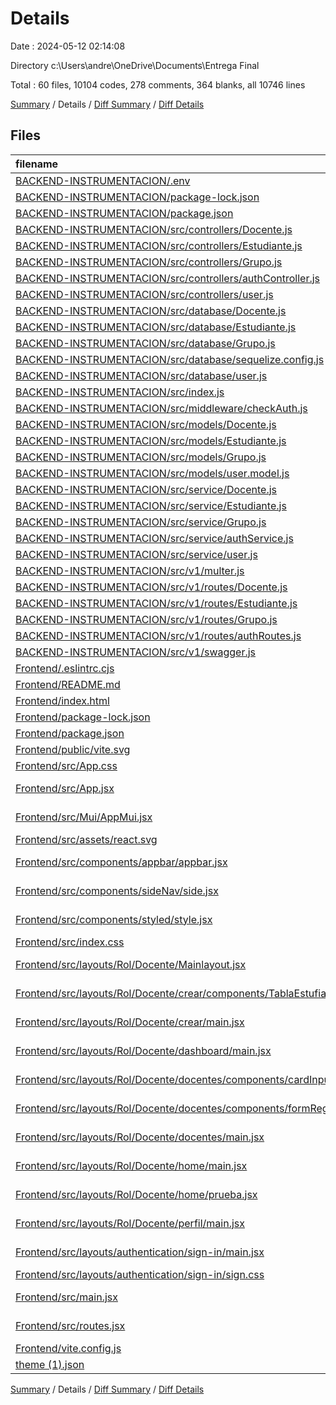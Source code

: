 # Details

Date : 2024-05-12 02:14:08

Directory c:\\Users\\andre\\OneDrive\\Documents\\Entrega Final

Total : 60 files,  10104 codes, 278 comments, 364 blanks, all 10746 lines

[Summary](results.md) / Details / [Diff Summary](diff.md) / [Diff Details](diff-details.md)

## Files
| filename | language | code | comment | blank | total |
| :--- | :--- | ---: | ---: | ---: | ---: |
| [BACKEND-INSTRUMENTACION/.env](/BACKEND-INSTRUMENTACION/.env) | Properties | 6 | 0 | 1 | 7 |
| [BACKEND-INSTRUMENTACION/package-lock.json](/BACKEND-INSTRUMENTACION/package-lock.json) | JSON | 1,895 | 0 | 1 | 1,896 |
| [BACKEND-INSTRUMENTACION/package.json](/BACKEND-INSTRUMENTACION/package.json) | JSON | 28 | 0 | 1 | 29 |
| [BACKEND-INSTRUMENTACION/src/controllers/Docente.js](/BACKEND-INSTRUMENTACION/src/controllers/Docente.js) | JavaScript | 99 | 1 | 11 | 111 |
| [BACKEND-INSTRUMENTACION/src/controllers/Estudiante.js](/BACKEND-INSTRUMENTACION/src/controllers/Estudiante.js) | JavaScript | 99 | 1 | 10 | 110 |
| [BACKEND-INSTRUMENTACION/src/controllers/Grupo.js](/BACKEND-INSTRUMENTACION/src/controllers/Grupo.js) | JavaScript | 89 | 0 | 7 | 96 |
| [BACKEND-INSTRUMENTACION/src/controllers/authController.js](/BACKEND-INSTRUMENTACION/src/controllers/authController.js) | JavaScript | 102 | 0 | 7 | 109 |
| [BACKEND-INSTRUMENTACION/src/controllers/user.js](/BACKEND-INSTRUMENTACION/src/controllers/user.js) | JavaScript | 96 | 1 | 7 | 104 |
| [BACKEND-INSTRUMENTACION/src/database/Docente.js](/BACKEND-INSTRUMENTACION/src/database/Docente.js) | JavaScript | 55 | 0 | 7 | 62 |
| [BACKEND-INSTRUMENTACION/src/database/Estudiante.js](/BACKEND-INSTRUMENTACION/src/database/Estudiante.js) | JavaScript | 55 | 0 | 7 | 62 |
| [BACKEND-INSTRUMENTACION/src/database/Grupo.js](/BACKEND-INSTRUMENTACION/src/database/Grupo.js) | JavaScript | 55 | 0 | 7 | 62 |
| [BACKEND-INSTRUMENTACION/src/database/sequelize.config.js](/BACKEND-INSTRUMENTACION/src/database/sequelize.config.js) | JavaScript | 13 | 0 | 4 | 17 |
| [BACKEND-INSTRUMENTACION/src/database/user.js](/BACKEND-INSTRUMENTACION/src/database/user.js) | JavaScript | 90 | 0 | 7 | 97 |
| [BACKEND-INSTRUMENTACION/src/index.js](/BACKEND-INSTRUMENTACION/src/index.js) | JavaScript | 21 | 2 | 8 | 31 |
| [BACKEND-INSTRUMENTACION/src/middleware/checkAuth.js](/BACKEND-INSTRUMENTACION/src/middleware/checkAuth.js) | JavaScript | 23 | 0 | 4 | 27 |
| [BACKEND-INSTRUMENTACION/src/models/Docente.js](/BACKEND-INSTRUMENTACION/src/models/Docente.js) | JavaScript | 48 | 0 | 9 | 57 |
| [BACKEND-INSTRUMENTACION/src/models/Estudiante.js](/BACKEND-INSTRUMENTACION/src/models/Estudiante.js) | JavaScript | 52 | 1 | 8 | 61 |
| [BACKEND-INSTRUMENTACION/src/models/Grupo.js](/BACKEND-INSTRUMENTACION/src/models/Grupo.js) | JavaScript | 26 | 1 | 6 | 33 |
| [BACKEND-INSTRUMENTACION/src/models/user.model.js](/BACKEND-INSTRUMENTACION/src/models/user.model.js) | JavaScript | 26 | 1 | 6 | 33 |
| [BACKEND-INSTRUMENTACION/src/service/Docente.js](/BACKEND-INSTRUMENTACION/src/service/Docente.js) | JavaScript | 49 | 0 | 7 | 56 |
| [BACKEND-INSTRUMENTACION/src/service/Estudiante.js](/BACKEND-INSTRUMENTACION/src/service/Estudiante.js) | JavaScript | 48 | 0 | 7 | 55 |
| [BACKEND-INSTRUMENTACION/src/service/Grupo.js](/BACKEND-INSTRUMENTACION/src/service/Grupo.js) | JavaScript | 48 | 0 | 7 | 55 |
| [BACKEND-INSTRUMENTACION/src/service/authService.js](/BACKEND-INSTRUMENTACION/src/service/authService.js) | JavaScript | 85 | 4 | 9 | 98 |
| [BACKEND-INSTRUMENTACION/src/service/user.js](/BACKEND-INSTRUMENTACION/src/service/user.js) | JavaScript | 59 | 0 | 7 | 66 |
| [BACKEND-INSTRUMENTACION/src/v1/multer.js](/BACKEND-INSTRUMENTACION/src/v1/multer.js) | JavaScript | 11 | 0 | 3 | 14 |
| [BACKEND-INSTRUMENTACION/src/v1/routes/Docente.js](/BACKEND-INSTRUMENTACION/src/v1/routes/Docente.js) | JavaScript | 17 | 80 | 8 | 105 |
| [BACKEND-INSTRUMENTACION/src/v1/routes/Estudiante.js](/BACKEND-INSTRUMENTACION/src/v1/routes/Estudiante.js) | JavaScript | 17 | 80 | 8 | 105 |
| [BACKEND-INSTRUMENTACION/src/v1/routes/Grupo.js](/BACKEND-INSTRUMENTACION/src/v1/routes/Grupo.js) | JavaScript | 14 | 80 | 8 | 102 |
| [BACKEND-INSTRUMENTACION/src/v1/routes/authRoutes.js](/BACKEND-INSTRUMENTACION/src/v1/routes/authRoutes.js) | JavaScript | 10 | 0 | 8 | 18 |
| [BACKEND-INSTRUMENTACION/src/v1/swagger.js](/BACKEND-INSTRUMENTACION/src/v1/swagger.js) | JavaScript | 28 | 5 | 5 | 38 |
| [Frontend/.eslintrc.cjs](/Frontend/.eslintrc.cjs) | JavaScript | 21 | 0 | 1 | 22 |
| [Frontend/README.md](/Frontend/README.md) | Markdown | 5 | 0 | 4 | 9 |
| [Frontend/index.html](/Frontend/index.html) | HTML | 13 | 0 | 1 | 14 |
| [Frontend/package-lock.json](/Frontend/package-lock.json) | JSON | 5,363 | 0 | 1 | 5,364 |
| [Frontend/package.json](/Frontend/package.json) | JSON | 37 | 0 | 1 | 38 |
| [Frontend/public/vite.svg](/Frontend/public/vite.svg) | XML | 1 | 0 | 0 | 1 |
| [Frontend/src/App.css](/Frontend/src/App.css) | CSS | 37 | 0 | 6 | 43 |
| [Frontend/src/App.jsx](/Frontend/src/App.jsx) | JavaScript JSX | 36 | 2 | 5 | 43 |
| [Frontend/src/Mui/AppMui.jsx](/Frontend/src/Mui/AppMui.jsx) | JavaScript JSX | 89 | 2 | 4 | 95 |
| [Frontend/src/assets/react.svg](/Frontend/src/assets/react.svg) | XML | 1 | 0 | 0 | 1 |
| [Frontend/src/components/appbar/appbar.jsx](/Frontend/src/components/appbar/appbar.jsx) | JavaScript JSX | 216 | 1 | 14 | 231 |
| [Frontend/src/components/sideNav/side.jsx](/Frontend/src/components/sideNav/side.jsx) | JavaScript JSX | 185 | 2 | 12 | 199 |
| [Frontend/src/components/styled/style.jsx](/Frontend/src/components/styled/style.jsx) | JavaScript JSX | 0 | 0 | 1 | 1 |
| [Frontend/src/index.css](/Frontend/src/index.css) | CSS | 60 | 0 | 10 | 70 |
| [Frontend/src/layouts/Rol/Docente/Mainlayout.jsx](/Frontend/src/layouts/Rol/Docente/Mainlayout.jsx) | JavaScript JSX | 21 | 0 | 4 | 25 |
| [Frontend/src/layouts/Rol/Docente/crear/components/TablaEstufiante.jsx](/Frontend/src/layouts/Rol/Docente/crear/components/TablaEstufiante.jsx) | JavaScript JSX | 49 | 0 | 9 | 58 |
| [Frontend/src/layouts/Rol/Docente/crear/main.jsx](/Frontend/src/layouts/Rol/Docente/crear/main.jsx) | JavaScript JSX | 22 | 0 | 6 | 28 |
| [Frontend/src/layouts/Rol/Docente/dashboard/main.jsx](/Frontend/src/layouts/Rol/Docente/dashboard/main.jsx) | JavaScript JSX | 8 | 0 | 1 | 9 |
| [Frontend/src/layouts/Rol/Docente/docentes/components/cardInput.jsx](/Frontend/src/layouts/Rol/Docente/docentes/components/cardInput.jsx) | JavaScript JSX | 0 | 0 | 1 | 1 |
| [Frontend/src/layouts/Rol/Docente/docentes/components/formRegistro.jsx](/Frontend/src/layouts/Rol/Docente/docentes/components/formRegistro.jsx) | JavaScript JSX | 266 | 4 | 28 | 298 |
| [Frontend/src/layouts/Rol/Docente/docentes/main.jsx](/Frontend/src/layouts/Rol/Docente/docentes/main.jsx) | JavaScript JSX | 24 | 0 | 8 | 32 |
| [Frontend/src/layouts/Rol/Docente/home/main.jsx](/Frontend/src/layouts/Rol/Docente/home/main.jsx) | JavaScript JSX | 6 | 0 | 3 | 9 |
| [Frontend/src/layouts/Rol/Docente/home/prueba.jsx](/Frontend/src/layouts/Rol/Docente/home/prueba.jsx) | JavaScript JSX | 0 | 0 | 1 | 1 |
| [Frontend/src/layouts/Rol/Docente/perfil/main.jsx](/Frontend/src/layouts/Rol/Docente/perfil/main.jsx) | JavaScript JSX | 7 | 0 | 3 | 10 |
| [Frontend/src/layouts/authentication/sign-in/main.jsx](/Frontend/src/layouts/authentication/sign-in/main.jsx) | JavaScript JSX | 104 | 8 | 12 | 124 |
| [Frontend/src/layouts/authentication/sign-in/sign.css](/Frontend/src/layouts/authentication/sign-in/sign.css) | CSS | 140 | 0 | 23 | 163 |
| [Frontend/src/main.jsx](/Frontend/src/main.jsx) | JavaScript JSX | 19 | 1 | 2 | 22 |
| [Frontend/src/routes.jsx](/Frontend/src/routes.jsx) | JavaScript JSX | 69 | 0 | 6 | 75 |
| [Frontend/vite.config.js](/Frontend/vite.config.js) | JavaScript | 5 | 1 | 2 | 8 |
| [theme (1).json](/theme%20(1).json) | JSON | 36 | 0 | 0 | 36 |

[Summary](results.md) / Details / [Diff Summary](diff.md) / [Diff Details](diff-details.md)